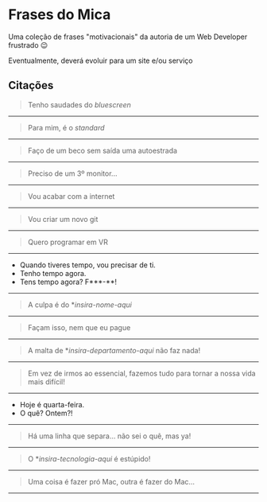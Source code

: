 # Frases do Mica
Uma coleção de frases "motivacionais" da autoria de um Web Developer frustrado :wink:

Eventualmente, deverá evoluir para um site e/ou serviço

## Citações

> Tenho saudades do *bluescreen*

---

> Para mim, é o *standard*

---

> Faço de um beco sem saída uma autoestrada

---

> Preciso de um 3º monitor...

---

> Vou acabar com a internet

---

> Vou criar um novo git

---

> Quero programar em VR

---

> 
- Quando tiveres tempo, vou precisar de ti.
- Tenho tempo agora.
- Tens tempo agora? F\*\*\*-\*\*!

---

> A culpa é do \**insira-nome-aqui*

---

> Façam isso, nem que eu pague

---

> A malta de \**insira-departamento-aqui* não faz nada!

---

> Em vez de irmos ao essencial, fazemos tudo para tornar a nossa vida mais difícil!

---

> 
- Hoje é quarta-feira.
- O quê? Ontem?!

---

> Há uma linha que separa... não sei o quê, mas ya!

---

> O \**insira-tecnologia-aqui* é estúpido!

---

> Uma coisa é fazer pró Mac, outra é fazer do Mac...

---
